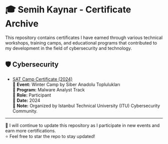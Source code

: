 # 🎓 Semih Kaynar - Certificate Archive

This repository contains certificates I have earned through various technical workshops, training camps, and educational programs that contributed to my development in the field of cybersecurity and technology.

## 🛡️ Cybersecurity

- [SAT Camp Certificate (2024)](./cyber_security/SAT-Kampi-2024.pdf)  
  🔹 **Event:** Winter Camp by Siber Anadolu Toplulukları  
  🔹 **Program:** Malware Analyst Track  
  🔹 **Role:** Participant  
  🔹 **Date:** 2024  
  🔹 **Note:** Organized by Istanbul Technical University (ITU) Cybersecurity Community.

---

📁 I will continue to update this repository as I participate in new events and earn more certifications.  
⭐ Feel free to star the repo to stay updated!
